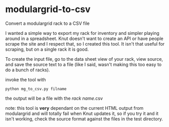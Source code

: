 # modulargrid-to-csv

Convert a modulargrid rack to a CSV file

I wanted a simple way to export my rack for inventory and simpler playing around in a spreadsheet. Knut doesn't want to create an API or have people scrape the site and I respect that, so I created this tool. It isn't that useful for scraping, but on a single rack it is good.

To create the input file, go to the data sheet view of your rack, view source, and save the source text to a file (like I said, wasn't making this too easy to do a bunch of racks).

invoke the tool with

    python mg_to_csv.py filname

the output will be a file with the *rack name*.csv

note: this tool is **very** dependant on the current HTML output from modulargrid and will totally fail when Knut updates it, so if you try it and it isn't working, check the source format against the files in the test directory.
